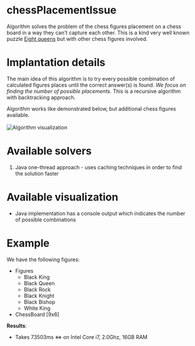 chessPlacementIssue
============================
Algorithm solves the problem of the chess figures placement on a chess board in a way they can't capture each other.
This is a kind very well known puzzle [Eight queens](https://en.wikipedia.org/wiki/Eight_queens_puzzle) but with other
chess figures involved.

Implantation details
============================
The main idea of this algorithm is to try every possible combination of calculated figures places until the correct
 answer(s) is found.
_We focus on finding the number of possible placements._ This is a recursive algorithm with backtracking approach.

Algorithm works like demonstrated below, but additional chess figures available.<br>
<br>![Algorithm visualization](https://upload.wikimedia.org/wikipedia/commons/b/b0/8queensminconflict.gif)<br>

Available solvers
============================
<ol type="1">
    <li>Java one-thread approach - uses caching techniques in order to find the solution faster</li>
</ol>

Available visualization
============================
<ul>
    <li>Java implementation has a console output which indicates the number of possible combinations</li>
</ul>

Example
============================
We have the following figures:
<ul>
    <li>Figures
        <ul>
            <li>Black King</li>
            <li>Black Queen</li>
            <li>Black Rock</li>
            <li>Black Knight</li>
            <li>Black Bishop</li>
            <li>White King</li>
        </ul>
    </li>
    <li>ChessBoard [9x6]</li>
</ul>

__Results__:
<ul>
    <li>Takes 73503ms <=> on Intel Core i7, 2.0Ghz, 16GB RAM</li>
</ul>
